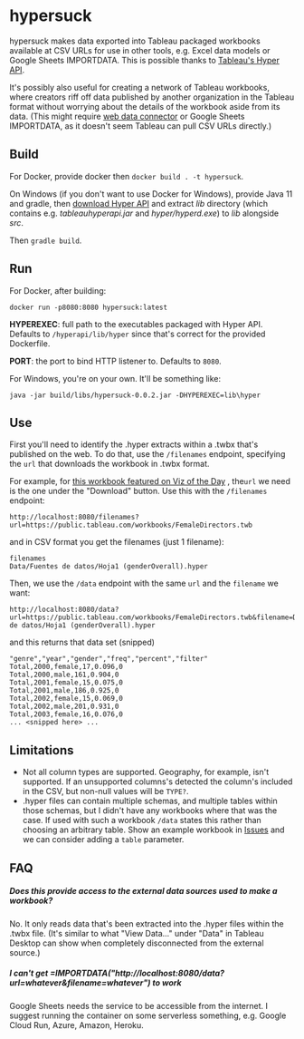 # hypersuck
hypersuck makes data exported into Tableau packaged workbooks available at CSV URLs for use in other tools, 
e.g. Excel data models or Google Sheets IMPORTDATA. This is possible thanks to 
[Tableau's Hyper API](https://help.tableau.com/current/api/hyper_api/en-us/index.html).

It's possibly also useful for creating a network of Tableau workbooks, where creators riff off data 
published by another organization in the Tableau format without worrying about the details of the workbook aside
from its data. (This might require 
[web data connector](https://help.tableau.com/current/pro/desktop/en-us/examples_web_data_connector.htm) 
or Google Sheets IMPORTDATA, as it doesn't seem Tableau can pull CSV URLs directly.)

## Build

For Docker, provide docker then `docker build . -t hypersuck`.

On Windows (if you don't want to use Docker for Windows), provide Java 11 and gradle, then 
[download Hyper API](https://tableau.com/support/releases/hyper-api/latest) and extract *lib* directory (which 
contains e.g. *tableauhyperapi.jar* and *hyper/hyperd.exe*) to *lib* alongside *src*.

Then `gradle build`.

## Run

For Docker, after building:

```
docker run -p8080:8080 hypersuck:latest
```

**HYPEREXEC**: full path to the executables packaged with Hyper API. Defaults to `/hyperapi/lib/hyper` since that's 
correct for the provided Dockerfile.

**PORT**: the port to bind HTTP listener to. Defaults to `8080`.

For Windows, you're on your own. It'll be something like:

```
java -jar build/libs/hypersuck-0.0.2.jar -DHYPEREXEC=lib\hyper
```   

## Use

First you'll need to identify the .hyper extracts within a .twbx that's published on the web. To do that, 
use the `/filenames` endpoint, specifying the `url` that downloads the workbook in .twbx format.

For example, for [this workbook featured on Viz of the Day](https://public.tableau.com/profile/maximiliano4575#!/vizhome/FemaleDirectors/FemaleDirectors)
, the`url` we need is the one under the "Download" button. Use this with the `/filenames` endpoint:

```
http://localhost:8080/filenames?url=https://public.tableau.com/workbooks/FemaleDirectors.twb
```

and in CSV format you get the filenames (just 1 filename):

```
filenames
Data/Fuentes de datos/Hoja1 (genderOverall).hyper
```

Then, we use the `/data` endpoint with the same `url` and the `filename` we want:

```
http://localhost:8080/data?url=https://public.tableau.com/workbooks/FemaleDirectors.twb&filename=Data/Fuentes de datos/Hoja1 (genderOverall).hyper
```

and this returns that data set (snipped)

```
"genre","year","gender","freq","percent","filter"
Total,2000,female,17,0.096,0
Total,2000,male,161,0.904,0
Total,2001,female,15,0.075,0
Total,2001,male,186,0.925,0
Total,2002,female,15,0.069,0
Total,2002,male,201,0.931,0
Total,2003,female,16,0.076,0
... <snipped here> ...
```

## Limitations

- Not all column types are supported. Geography, for example, isn't supported. If an unsupported columns's detected the
  column's included in the CSV, but non-null values will be `TYPE?`.
- .hyper files can contain multiple schemas, and multiple tables within those schemas, but I didn't have any workbooks
  where that was the case. If used with such a workbook `/data` states this rather than choosing an arbitrary table. 
  Show an example workbook in [Issues](Issues) and we can consider adding a `table` parameter.

## FAQ

##### Does this provide access to the external data sources used to make a workbook?

No. It only reads data that's been extracted into the .hyper files within the .twbx file.
(It's similar to what "View Data..." under "Data" in Tableau Desktop can show when completely disconnected from the 
external source.)

##### I can't get =IMPORTDATA("http<nolink>://localhost:8080/data?url=whatever&filename=whatever") to work

Google Sheets needs the service to be accessible from the internet. I suggest running the container on some serverless
something, e.g. Google Cloud Run, Azure, Amazon, Heroku.


